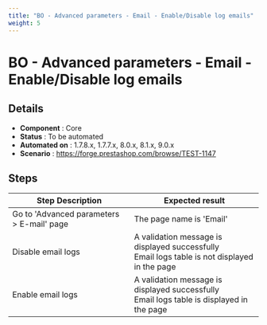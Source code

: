 ```yaml
---
title: "BO - Advanced parameters - Email - Enable/Disable log emails"
weight: 5
---
```


# BO - Advanced parameters - Email - Enable/Disable log emails
## Details
* **Component** : Core
* **Status** : To be automated
* **Automated on** : 1.7.8.x, 1.7.7.x, 8.0.x, 8.1.x, 9.0.x
* **Scenario** : https://forge.prestashop.com/browse/TEST-1147

## Steps
| Step Description | Expected result |
| ----- | ----- |
| Go to 'Advanced parameters > E-mail' page | The page name is 'Email' |
| Disable email logs | A validation message is displayed successfully<br>Email logs table is not displayed in the page |
| Enable email logs | A validation message is displayed successfully<br>Email logs table is displayed in the page |
